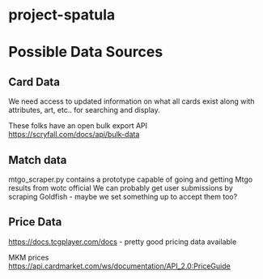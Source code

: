 # project-spatula

# Possible Data Sources
## Card Data
We need access to updated information on what all cards exist along with attributes, art, etc.. for searching and display.

These folks have an open bulk export API
https://scryfall.com/docs/api/bulk-data

## Match data
mtgo_scraper.py contains a prototype capable of going and getting Mtgo results from wotc official
We can probably get user submissions by scraping Goldfish - maybe we set something up to accept them too?

## Price Data
https://docs.tcgplayer.com/docs - pretty good pricing data available

MKM prices
https://api.cardmarket.com/ws/documentation/API_2.0:PriceGuide

